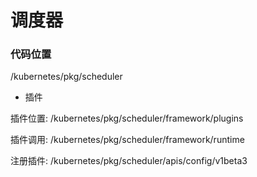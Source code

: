 # 调度器


### 代码位置

/kubernetes/pkg/scheduler


* 插件

插件位置: /kubernetes/pkg/scheduler/framework/plugins

插件调用: /kubernetes/pkg/scheduler/framework/runtime

注册插件: /kubernetes/pkg/scheduler/apis/config/v1beta3
